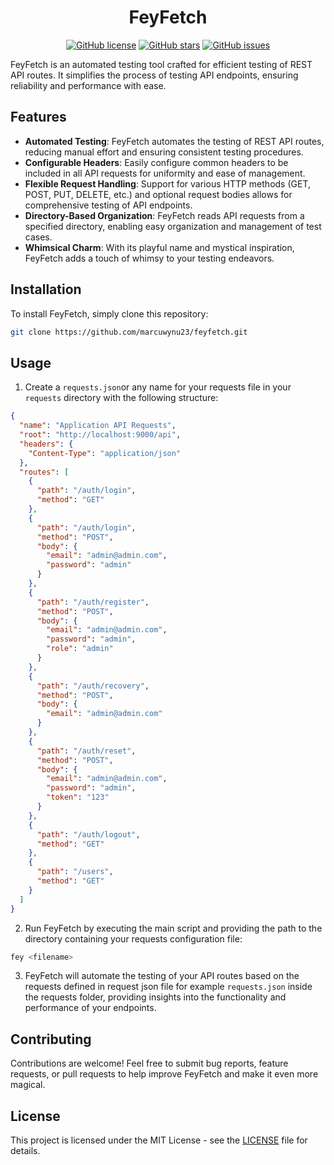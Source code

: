 <div align="center">

# FeyFetch

[![GitHub license](https://img.shields.io/github/license/marcuwynu23/feyfetch)](https://github.com/marcuwynu23/feyfetch/blob/main/LICENSE)
[![GitHub stars](https://img.shields.io/github/stars/marcuwynu23/feyfetch)](https://github.com/marcuwynu23/feyfetch/stargazers)
[![GitHub issues](https://img.shields.io/github/issues/marcuwynu23/feyfetch)](https://github.com/marcuwynu23/feyfetch/issues)

</div>

FeyFetch is an automated testing tool crafted for efficient testing of REST API routes. It simplifies the process of testing API endpoints, ensuring reliability and performance with ease.

## Features

- **Automated Testing**: FeyFetch automates the testing of REST API routes, reducing manual effort and ensuring consistent testing procedures.
- **Configurable Headers**: Easily configure common headers to be included in all API requests for uniformity and ease of management.
- **Flexible Request Handling**: Support for various HTTP methods (GET, POST, PUT, DELETE, etc.) and optional request bodies allows for comprehensive testing of API endpoints.
- **Directory-Based Organization**: FeyFetch reads API requests from a specified directory, enabling easy organization and management of test cases.
- **Whimsical Charm**: With its playful name and mystical inspiration, FeyFetch adds a touch of whimsy to your testing endeavors.

## Installation

To install FeyFetch, simply clone this repository:

```bash
git clone https://github.com/marcuwynu23/feyfetch.git
```

## Usage

1. Create a `requests.json`or any name for your requests file in your `requests` directory with the following structure:

```json
{
  "name": "Application API Requests",
  "root": "http://localhost:9000/api",
  "headers": {
    "Content-Type": "application/json"
  },
  "routes": [
    {
      "path": "/auth/login",
      "method": "GET"
    },
    {
      "path": "/auth/login",
      "method": "POST",
      "body": {
        "email": "admin@admin.com",
        "password": "admin"
      }
    },
    {
      "path": "/auth/register",
      "method": "POST",
      "body": {
        "email": "admin@admin.com",
        "password": "admin",
        "role": "admin"
      }
    },
    {
      "path": "/auth/recovery",
      "method": "POST",
      "body": {
        "email": "admin@admin.com"
      }
    },
    {
      "path": "/auth/reset",
      "method": "POST",
      "body": {
        "email": "admin@admin.com",
        "password": "admin",
        "token": "123"
      }
    },
    {
      "path": "/auth/logout",
      "method": "GET"
    },
    {
      "path": "/users",
      "method": "GET"
    }
  ]
}
```

2. Run FeyFetch by executing the main script and providing the path to the directory containing your requests configuration file:

```bash
fey <filename>
```

3. FeyFetch will automate the testing of your API routes based on the requests defined in request json file for example `requests.json` inside the requests folder, providing insights into the functionality and performance of your endpoints.

## Contributing

Contributions are welcome! Feel free to submit bug reports, feature requests, or pull requests to help improve FeyFetch and make it even more magical.

## License

This project is licensed under the MIT License - see the [LICENSE](LICENSE) file for details.
